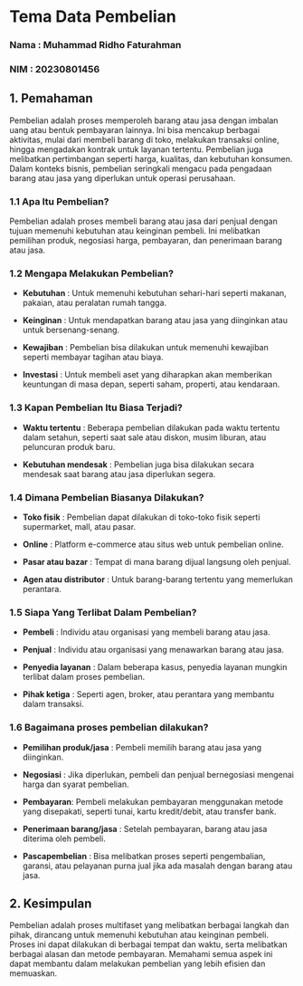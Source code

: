 # Tema Data Pembelian
### Nama : Muhammad Ridho Faturahman
### NIM : 20230801456

## 1. Pemahaman
Pembelian adalah proses memperoleh barang atau jasa dengan imbalan uang atau bentuk pembayaran lainnya. Ini bisa mencakup berbagai aktivitas, mulai dari membeli barang di toko, melakukan transaksi online, hingga mengadakan kontrak untuk layanan tertentu. Pembelian juga melibatkan pertimbangan seperti harga, kualitas, dan kebutuhan konsumen. Dalam konteks bisnis, pembelian seringkali mengacu pada pengadaan barang atau jasa yang diperlukan untuk operasi perusahaan.

### 1.1 Apa Itu Pembelian?
Pembelian adalah proses membeli barang atau jasa dari penjual dengan tujuan memenuhi kebutuhan atau keinginan pembeli. Ini melibatkan pemilihan produk, negosiasi harga, pembayaran, dan penerimaan barang atau jasa.

### 1.2 Mengapa Melakukan Pembelian?
- **Kebutuhan** : Untuk memenuhi kebutuhan sehari-hari seperti makanan, pakaian, atau peralatan rumah tangga.

- **Keinginan** : Untuk mendapatkan barang atau jasa yang diinginkan atau untuk bersenang-senang.

- **Kewajiban** : Pembelian bisa dilakukan untuk memenuhi kewajiban seperti membayar tagihan atau biaya.

- **Investasi** : Untuk membeli aset yang diharapkan akan memberikan keuntungan di masa depan, seperti saham, properti, atau kendaraan.

### 1.3 Kapan Pembelian Itu Biasa Terjadi?
- **Waktu tertentu** : Beberapa pembelian dilakukan pada waktu tertentu dalam setahun, seperti saat sale atau diskon, musim liburan, atau peluncuran produk baru.

- **Kebutuhan mendesak** : Pembelian juga bisa dilakukan secara mendesak saat barang atau jasa diperlukan segera.

### 1.4 Dimana Pembelian Biasanya Dilakukan?
- **Toko fisik** : Pembelian dapat dilakukan di toko-toko fisik seperti supermarket, mall, atau pasar.

- **Online** : Platform e-commerce atau situs web untuk pembelian online.

- **Pasar atau bazar** : Tempat di mana barang dijual langsung oleh penjual.

- **Agen atau distributor** : Untuk barang-barang tertentu yang memerlukan perantara.

### 1.5 Siapa Yang Terlibat Dalam Pembelian?
- **Pembeli** : Individu atau organisasi yang membeli barang atau jasa.

- **Penjual** : Individu atau organisasi yang menawarkan barang atau jasa.

- **Penyedia layanan** : Dalam beberapa kasus, penyedia layanan mungkin terlibat dalam proses pembelian.

- **Pihak ketiga** : Seperti agen, broker, atau perantara yang membantu dalam transaksi.

### 1.6 Bagaimana proses pembelian dilakukan?
- **Pemilihan produk/jasa** : Pembeli memilih barang atau jasa yang diinginkan.

- **Negosiasi** : Jika diperlukan, pembeli dan penjual bernegosiasi mengenai harga dan syarat pembelian.

- **Pembayaran**: Pembeli melakukan pembayaran menggunakan metode yang disepakati, seperti tunai, kartu kredit/debit, atau transfer bank.

- **Penerimaan barang/jasa** : Setelah pembayaran, barang atau jasa diterima oleh pembeli.

- **Pascapembelian** : Bisa melibatkan proses seperti pengembalian, garansi, atau pelayanan purna jual jika ada masalah dengan barang atau jasa.

## 2. Kesimpulan
Pembelian adalah proses multifaset yang melibatkan berbagai langkah dan pihak, dirancang untuk memenuhi kebutuhan atau keinginan pembeli. Proses ini dapat dilakukan di berbagai tempat dan waktu, serta melibatkan berbagai alasan dan metode pembayaran. Memahami semua aspek ini dapat membantu dalam melakukan pembelian yang lebih efisien dan memuaskan.







